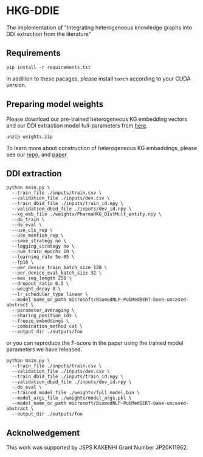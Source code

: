 # HKG-DDIE
The implementation of "Integrating heterogeneous knowledge graphs into DDI extraction from the literature"

## Requirements
```
pip install -r requirements.txt
```
In addition to these pacages, please install ```torch``` according to your CUDA version.

## Preparing model weights
Please download our pre-trained heterogeneous KG embedding vectors and our DDI extraction model full-parameters from [here](https://github.com/tticoin/HKG-DDIE/releases).
```
unzip weights.zip
```

To learn more about construction of heterogeneous KG embeddings, please see our [repo.](https://github.com/tticoin/PharmaHKG-Text) and [paper](https://www.frontiersin.org/articles/10.3389/frma.2021.670206/full)

## DDI extraction
```
python main.py \
  --train_file ./inputs/train.csv \
  --validation_file ./inputs/dev.csv \
  --train_dbid_file ./inputs/train_id.npy \
  --validation_dbid_file ./inputs/dev_id.npy \
  --kg_emb_file ./weights/PharmaHKG_DistMult_entity.npy \
  --do_train \
  --do_eval \
  --use_cls_rep \
  --use_mention_rep \
  --save_strategy no \
  --logging_strategy no \
  --num_train_epochs 10 \
  --learning_rate 5e-05 \
  --fp16 \
  --per_device_train_batch_size 128 \
  --per_device_eval_batch_size 32 \
  --max_seq_length 256 \
  --dropout_ratio 0.5 \
  --weight_decay 8 \
  --lr_scheduler_type linear \
  --model_name_or_path microsoft/BiomedNLP-PubMedBERT-base-uncased-abstract \
  --parameter_averaging \
  --sharing_position_ids \
  --freeze_embeddings \
  --combination_method cat \
  --output_dir ./outputs/foo
```
or you can reproduce the F-score in the paper using the trained model parameters we have released.
```
python main.py \
  --train_file ./inputs/train.csv \
  --validation_file ./inputs/dev.csv \
  --train_dbid_file ./inputs/train_id.npy \
  --validation_dbid_file ./inputs/dev_id.npy \
  --do_eval \
  --trained_model_file ./weights/full_model.bin \
  --model_args_file ./weights/model_args.pkl \
  --model_name_or_path microsoft/BiomedNLP-PubMedBERT-base-uncased-abstract \
  --output_dir ./outputs/foo
```

## Acknolwedgement
This work was supported by JSPS KAKENHI Grant Number JP20K11962.
